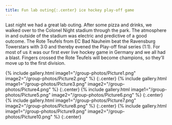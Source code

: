 ```yaml
---
title: Fun lab outing{:.center} ice hockey play-off game
---
```



Last night we had a great lab outing. After some pizza and drinks, we walked over to the Colonel Night stadium through the park. The atmosphere in and outside of the stadium was electric and predictive of a good outcome. The Rote Teufels from EC Bad Nauheim beat the Ravensburg Towerstars with 3:0 and thereby evened the Play-off final series (1:1). For most of us it was our first ever live hockey game in Germany and we all had a blast. Fingers crossed the Rote Teufels will become champions, so they’ll move up to the first division. 

{% include gallery.html  image1="/group-photos/Picture1.png"  image2="/group-photos/Picture2.png" %} {:.center}
{% include gallery.html  image1="/group-photos/Picture3.png"  image2="/group-photos/Picture4.png" %} {:.center}
{% include gallery.html  image1="/group-photos/Picture5.png"  image2="/group-photos/Picture6.png" %} {:.center}
{% include gallery.html  image1="/group-photos/Picture7.png"  image2="/group-photos/Picture8.png" %} {:.center}
{% include gallery.html  image1="/group-photos/Picture9.png"  image2="/group-photos/Picture10.png" %} {:.center}
